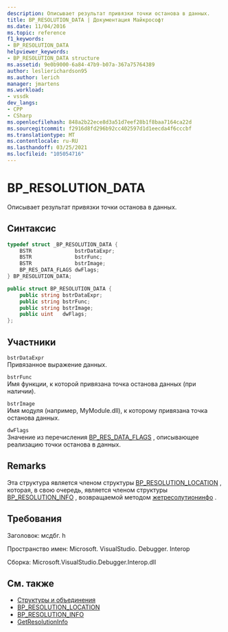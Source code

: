 ```yaml
---
description: Описывает результат привязки точки останова в данных.
title: BP_RESOLUTION_DATA | Документация Майкрософт
ms.date: 11/04/2016
ms.topic: reference
f1_keywords:
- BP_RESOLUTION_DATA
helpviewer_keywords:
- BP_RESOLUTION_DATA structure
ms.assetid: 9e0b9000-6a84-47b9-b07a-367a75764389
author: leslierichardson95
ms.author: lerich
manager: jmartens
ms.workload:
- vssdk
dev_langs:
- CPP
- CSharp
ms.openlocfilehash: 848a2b22ece8d3a51d7eef28b1f8baa7164ca22d
ms.sourcegitcommit: f2916d8fd296b92cc402597d1d1eecda4f6cccbf
ms.translationtype: MT
ms.contentlocale: ru-RU
ms.lasthandoff: 03/25/2021
ms.locfileid: "105054716"
---
```

# <a name="bp_resolution_data"></a>BP_RESOLUTION_DATA
Описывает результат привязки точки останова в данных.

## <a name="syntax"></a>Синтаксис

```cpp
typedef struct _BP_RESOLUTION_DATA {
    BSTR              bstrDataExpr;
    BSTR              bstrFunc;
    BSTR              bstrImage;
    BP_RES_DATA_FLAGS dwFlags;
} BP_RESOLUTION_DATA;
```

```csharp
public struct BP_RESOLUTION_DATA {
    public string bstrDataExpr;
    public string bstrFunc;
    public string bstrImage;
    public uint   dwFlags;
};
```

## <a name="members"></a>Участники
`bstrDataExpr`\
Привязанное выражение данных.

`bstrFunc`\
Имя функции, к которой привязана точка останова данных (при наличии).

`bstrImage`\
Имя модуля (например, MyModule.dll), к которому привязана точка останова данных.

`dwFlags`\
Значение из перечисления [BP_RES_DATA_FLAGS](../../../extensibility/debugger/reference/bp-res-data-flags.md) , описывающее реализацию точки останова в данных.

## <a name="remarks"></a>Remarks
Эта структура является членом структуры [BP_RESOLUTION_LOCATION](../../../extensibility/debugger/reference/bp-resolution-location.md) , которая, в свою очередь, является членом структуры [BP_RESOLUTION_INFO](../../../extensibility/debugger/reference/bp-resolution-info.md) , возвращаемой методом [жетресолутионинфо](../../../extensibility/debugger/reference/idebugbreakpointresolution2-getresolutioninfo.md) .

## <a name="requirements"></a>Требования
Заголовок: мсдбг. h

Пространство имен: Microsoft. VisualStudio. Debugger. Interop

Сборка: Microsoft.VisualStudio.Debugger.Interop.dll

## <a name="see-also"></a>См. также
- [Структуры и объединения](../../../extensibility/debugger/reference/structures-and-unions.md)
- [BP_RESOLUTION_LOCATION](../../../extensibility/debugger/reference/bp-resolution-location.md)
- [BP_RESOLUTION_INFO](../../../extensibility/debugger/reference/bp-resolution-info.md)
- [GetResolutionInfo](../../../extensibility/debugger/reference/idebugbreakpointresolution2-getresolutioninfo.md)
